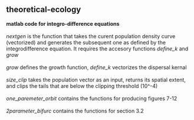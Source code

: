 ## theoretical-ecology
**matlab code for integro-difference equations**<br /><br />
*nextgen* is the function that takes the curent population density curve (vectorized) and generates the subsequent one as defined by the integrodifference equation. It requires the accesory functions *define_k* and *grow*<br /><br />
*grow* defines the growth function, *define_k* vectorizes the dispersal kernal<br /><br />
*size_clip* takes the population vector as an input, returns its spatial extent, and clips the tails that are below the clipping threshold (10^-4)<br /><br />
*one_paremeter_orbit* contains the functions for producing figures 7-12<br /><br />
*2parameter_bifurc* contains the functions for section 3.2
